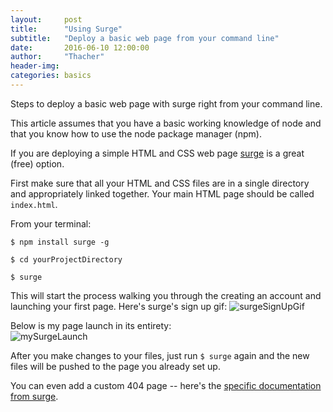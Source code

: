 ```yaml
---
layout:     post
title:      "Using Surge"
subtitle:   "Deploy a basic web page from your command line"
date:       2016-06-10 12:00:00
author:     "Thacher"
header-img:
categories: basics
---
```


Steps to deploy a basic web page with surge right from your command line.

This article assumes that you have a basic working knowledge of node and that you know how to use the node package manager (npm).

If you are deploying a simple HTML and CSS web page [surge](https://surge.sh/) is a great (free) option.  

First make sure that all your HTML and CSS files are in a single directory and appropriately linked together. Your main HTML page should be called `index.html`.

From your terminal:

`$ npm install surge -g`

`$ cd yourProjectDirectory`

`$ surge`

This will start the process walking you through the creating an account and launching your first page. Here's surge's sign up gif:
![surgeSignUpGif](https://surge.sh/images/help/getting-started-with-surge.gif)

 Below is my page launch in its entirety:   
![mySurgeLaunch](http://i.imgur.com/haIjt1D.png)

After you make changes to your files, just run `$ surge` again and the new files will be pushed to the page you already set up.

You can even add a custom 404 page -- here's the [specific documentation from surge](https://surge.sh/help/adding-a-custom-404-not-found-page).
